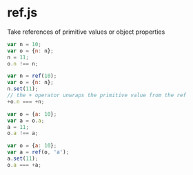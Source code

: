 ref.js
======

Take references of primitive values or object properties

```javascript
var n = 10;
var o = {n: n};
n = 11;
o.n !== n;

var n = ref(10);
var o = {n: n};
n.set(11);
// the + operator unwraps the primitive value from the ref
+o.n === +n;

var o = {a: 10};
var a = o.a;
a = 11;
o.a !== a;

var o = {a: 10};
var a = ref(o, 'a');
a.set(11);
o.a === +a;
```
